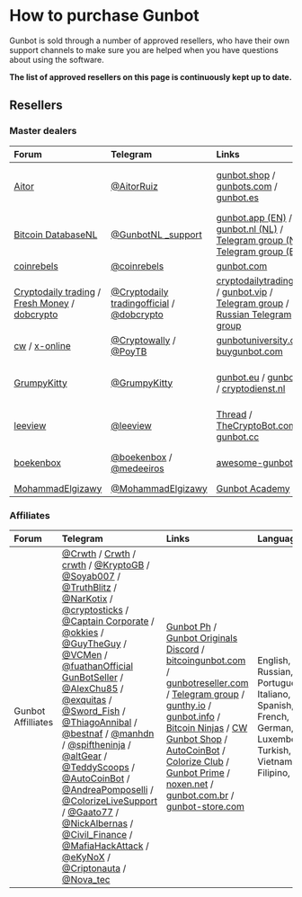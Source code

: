 # How to purchase Gunbot

Gunbot is sold through a number of approved resellers, who have their own support channels to make sure you are helped when you have questions about using the software.

**The list of approved resellers on this page is continuously kept up to date.**

## Resellers

### Master dealers

| **Forum** | **Telegram** | **Links** | **Languages** |
| :--- | :--- | :--- | :--- |
| [Aitor](https://gunthy.org/forum/index.php?action=profile;u=1494) | [@AitorRuiz](https://telegram.me/AitorRuiz) | [gunbot.shop](https://gunbot.shop/) / [gunbots.com](https://www.gunbots.com/) / [gunbot.es](https://gunbot.es/) | Español, English, Portuguese, Vietnamese |
| [Bitcoin DatabaseNL](https://gunthy.org/forum/index.php?action=profile;u=5263) | [@GunbotNL \_support](https://telegram.me/GunbotNL_support) | [gunbot.app \(EN\)](https://gunbot.app/) / [gunbot.nl \(NL\)](https://gunbot.nl) / [Telegram group \(NL\)](https://t.me/GunbotNL_support) / [Telegram group \(EN\)](https://t.me/gunbotappsupport) | Dutch \(Nederlands\), English, German |
| [coinrebels](https://gunthy.org/forum/index.php?action=profile;u=4535) | [@coinrebels](https://telegram.me/coinrebels) | [gunbot.com](http://www.gunbot.com/) | English |
| [Cryptodaily trading](https://gunthy.org/forum/index.php?action=profile;u=5369) / [Fresh Money](https://gunthy.org/forum/index.php?action=profile;u=1814) / [dobcrypto](https://gunthy.org/forum/index.php?action=profile;u=5) | [@Cryptodaily tradingofficial](http://www.cryptodailytrading.com/) / [@dobcrypto](https://telegram.me/dobcrypto) | [cryptodailytrading.com](http://www.cryptodailytrading.com/) / [gunbot.vip](https://gunbot.vip/) / [Telegram group](https://t.me/joinchat/FnlTuQ4EbyEo9f2ZFrjK1w) / [Russian Telegram group](https://t.me/gunbot_ru) | French, English, Dutch, Russian |
| [cw](https://gunthy.org/forum/index.php?action=profile;u=171) / [x-online](https://gunthy.org/forum/index.php?action=profile;u=1757) | [@Cryptowally](https://telegram.me/Cryptowally) / [@PoyTB](https://telegram.me/PoyTB) | [gunbotuniversity.com](https://gunbotuniversity.com/) / [buygunbot.com](https://buygunbot.com/) | English, Thai, Urdu |
| [GrumpyKitty](https://gunthy.org/forum/index.php?action=profile;u=60) | [@GrumpyKitty](https://telegram.me/GrumpyKitty) | [gunbot.eu](http://gunbot.eu/) / [gunbot.uk](http://gunbot.uk/) / [cryptodienst.nl](https://cryptodienst.nl/) | English, German, Dutch, Spanish |
| [leeview](https://gunthy.org/forum/index.php?action=profile;u=70) | [@leeview](https://telegram.me/leeview) | [Thread](https://gunthy.org/forum/index.php/topic,656.0.html) / [TheCryptoBot.com](https://thecryptobot.com/) / [gunbot.cc](https://gunbot.cc/) | English |
| [boekenbox](https://gunthy.org/forum/index.php?action=profile;u=259) | [@boekenbox](https://telegram.me/boekenbox) / [@medeeiros](https://telegram.me/medeeiros) | [awesome-gunbot.com](https://www.awesome-gunbot.com/) | English, German, Dutch |
| [MohammadElgizawy](https://telegram.me/MohammadElgizawy) | [@MohammadElgizawy](https://telegram.me/MohammadElgizawy) | [Gunbot Academy](http://gunbotacademy.com) | English, Arab |

### Affiliates

| **Forum** | **Telegram** | **Links** | **Languages** |
| :--- | :--- | :--- | :--- |
| Gunbot Affilliates | [@Crwth](https://telegram.me/crwth) / [Crwth](https://gunthy.org/forum/index.php?action=profile;u=1195) / [crwth](https://bitcointalk.org/index.php?action=profile;u=914465) / [@KryptoGB](https://telegram.me/KryptoGB) / [@Soyab007](https://telegram.me/Soyab007) / [@TruthBlitz](https://telegram.me/TruthBlitz) / [@NarKotix](https://telegram.me/NarKotix) / [@cryptosticks](https://telegram.me/cryptosticks) / [@Captain Corporate](https://telegram.me/CaptainCorporate) / [@okkies](https://telegram.me/okkies) / [@GuyTheGuy](https://telegram.me/GuyTheGuy) / [@VCMen](https://telegram.me/VCMen) / [@fuathanOfficial GunBotSeller](https://github.com/GuntharDeNiro/BTCT/wiki/fuathanOfficialGunBotSeller) / [@AlexChu85](https://telegram.me/AlexChu85) / [@exquitas](https://telegram.me/exquitas) / [@Sword\_Fish](https://telegram.me/Sword_Fish) / [@ThiagoAnnibal](https://telegram.me/ThiagoAnnibal) / [@bestnaf](https://telegram.me/bestnaf) / [@manhdn](https://telegram.me/manhdn) / [@spiftheninja](https://telegram.me/spiftheninja) / [@altGear](https://telegram.me/altGear) / [@TeddyScoops](https://telegram.me/TeddyScoops) / [@AutoCoinBot](https://telegram.me/AutoCoinBot) / [@AndreaPomposelli](https://telegram.me/AndreaPomposelli) / [@ColorizeLiveSupport](https://telegram.me/ColorizeLiveSupport) / [@Gaato77](https://telegram.me/Gaato77) / [@NickAlbernas](https://telegram.me/NickAlbernas) / [@Civil\_Finance](https://telegram.me/Civil_Finance) / [@MafiaHackAttack](https://telegram.me/MafiaHackAttack) / [@eKyNoX](https://telegram.me/eKyNoX) / [@Criptonauta](https://telegram.me/Criptonauta) / [@Nova\_tec](https://telegram.me/Nova_tec) | [Gunbot Ph](https://gunbot.ph) / [Gunbot Originals Discord](https://discord.gg/ue8eCyD) / [bitcoingunbot.com](https://bitcoingunbot.com/) / [gunbotreseller.com](http://www.gunbotreseller.com/) / [Telegram group](https://t.me/gunbotresellers) / [gunthy.io](https://gunthy.io/) / [gunbot.info](http://gunbot.info/) / [Bitcoin Ninjas](https://bitcoinninjas.org) / [CW Gunbot Shop](http://cwgunbot.shop) / [AutoCoinBot](https://autocoinbot.com) / [Colorize Club](http://colorize.club) / [Gunbot Prime](https://gunbotprime.com) / [noxen.net](http://noxen.net/) / [gunbot.com.br](https://gunbot.com.br/) / [gunbot-store.com](https://gunbot-store.com/) | English, Russian, Portuguese, Italiano, Spanish, French, German, Luxembourgish, Turkish, Dutch, Vietnamese, Filipino, Arab |

